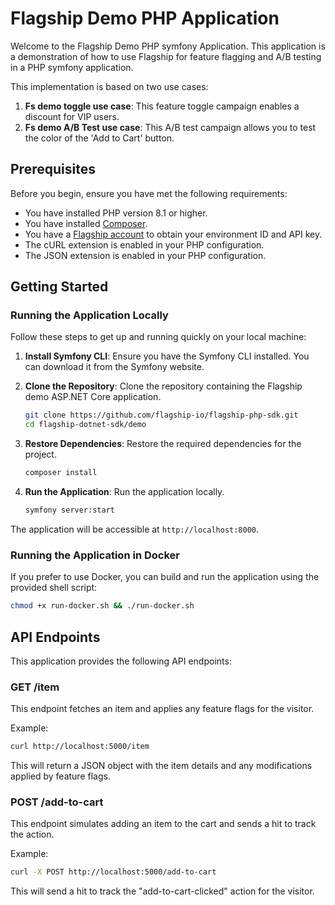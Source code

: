 # Flagship Demo PHP Application

Welcome to the Flagship Demo PHP symfony Application. This application is a demonstration of how to use Flagship for feature flagging and A/B testing in a PHP symfony application.

This implementation is based on two use cases:

1. **Fs demo toggle use case**: This feature toggle campaign enables a discount for VIP users.
2. **Fs demo A/B Test use case**: This A/B test campaign allows you to test the color of the 'Add to Cart' button.

## Prerequisites

Before you begin, ensure you have met the following requirements:

- You have installed PHP version 8.1 or higher.
- You have installed [Composer](https://getcomposer.org/download/).
- You have a [Flagship account](https://www.abtasty.com) to obtain your environment ID and API key.
- The cURL extension is enabled in your PHP configuration.
- The JSON extension is enabled in your PHP configuration.

## Getting Started

### Running the Application Locally

Follow these steps to get up and running quickly on your local machine:

1. **Install Symfony CLI**: Ensure you have the Symfony CLI installed. You can download it from the Symfony website.

2. **Clone the Repository**: Clone the repository containing the Flagship demo ASP.NET Core application.

    ```bash
    git clone https://github.com/flagship-io/flagship-php-sdk.git
    cd flagship-dotnet-sdk/demo
    ```

3. **Restore Dependencies**: Restore the required dependencies for the project.

    ```bash
    composer install
    ```

4. **Run the Application**: Run the application locally.

    ```bash
    symfony server:start
    ```

The application will be accessible at `http://localhost:8000`.

### Running the Application in Docker

If you prefer to use Docker, you can build and run the application using the provided shell script:

```bash
chmod +x run-docker.sh && ./run-docker.sh
```

## API Endpoints

This application provides the following API endpoints:

### GET /item

This endpoint fetches an item and applies any feature flags for the visitor.

Example:

```bash
curl http://localhost:5000/item
```

This will return a JSON object with the item details and any modifications applied by feature flags.

### POST /add-to-cart

This endpoint simulates adding an item to the cart and sends a hit to track the action.

Example:

 ```bash
 curl -X POST http://localhost:5000/add-to-cart
 ```

 This will send a hit to track the "add-to-cart-clicked" action for the visitor.
